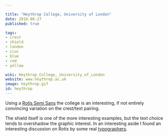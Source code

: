 ```yaml
---

title: "Heythrop College, University of London"
date: 2016-06-27
published: true

tags:
- crest
- shield
- london
- ccuc
- blue
- red
- yellow

wiki: Heythrop_College,_University_of_London
website: www.heythrop.ac.uk
image: heythrop.gif
id: heythrop
---
```


Using a [Rotis Semi Sans](https://www.linotype.com/164467/rotis-semi-serif-65-bold-product.html?showVariation=164468) the college is an interesting, if not entirely convincing variation on the crest/text pairing.

The shield itself is one of the more interesting examples, but the text choice tends to overshadow the graphic interest. In an interesting aside I found an interesting discussion on Rotis by some real [typographers](http://spiekermann.com/en/rotis/).

